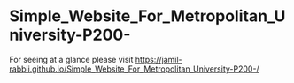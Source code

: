 # Simple_Website_For_Metropolitan_University-P200-
For seeing at a glance please visit https://jamil-rabbii.github.io/Simple_Website_For_Metropolitan_University-P200-/
